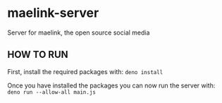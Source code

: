 # maelink-server

Server for maelink, the open source social media

## HOW TO RUN

First, install the required packages with:
`deno install`

Once you have installed the packages you can now run the server with:
`deno run --allow-all main.js`
